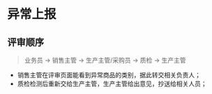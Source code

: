 # 异常上报

## 评审顺序

> 业务员 → 销售主管 → 生产主管/采购员 → 质检 → 生产主管

- 销售主管在评审页面能看到异常商品的类别，据此转交相关负责人；
- 质检检测后重新交给生产主管，生产主管给出意见，抄送给相关人员；


